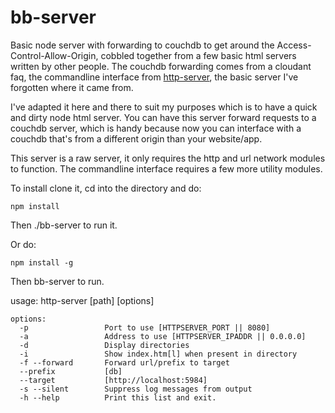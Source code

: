 bb-server
===========

Basic node server with forwarding to couchdb to get around the
Access-Control-Allow-Origin, cobbled together from a few basic html
servers written by other people. The couchdb forwarding comes from a
cloudant faq, the commandline interface from
[http-server](https://github.com/nodeapps/http-server), the basic
server I've forgotten where it came from. 

I've adapted it here and there to suit my purposes which is to have a quick
and dirty node html server. You can have this server forward requests
to a couchdb server, which is handy because now you can interface with
a couchdb that's from a different origin than your website/app.

This server is a raw server, it only requires the http and url network modules
to function. The commandline interface requires a few more utility
modules.

To install clone it, cd into the directory and do:
 
	npm install

Then ./bb-server to run it.

Or do:

	npm install -g
	
Then bb-server to run.
	

usage: http-server [path] [options]

    options:
      -p                 Port to use [HTTPSERVER_PORT || 8080]
      -a                 Address to use [HTTPSERVER_IPADDR || 0.0.0.0]
      -d                 Display directories
      -i                 Show index.htm[l] when present in directory
      -f --forward       Forward url/prefix to target
      --prefix           [db]
      --target           [http://localhost:5984]
      -s --silent        Suppress log messages from output
      -h --help          Print this list and exit.
